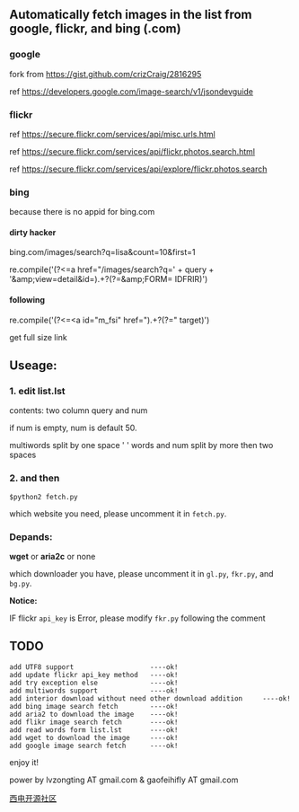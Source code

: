 ## Automatically fetch images in the list from google, flickr, and bing (.com)

### google

fork from https://gist.github.com/crizCraig/2816295

ref https://developers.google.com/image-search/v1/jsondevguide

### flickr

ref https://secure.flickr.com/services/api/misc.urls.html

ref https://secure.flickr.com/services/api/flickr.photos.search.html

ref https://secure.flickr.com/services/api/explore/flickr.photos.search

### bing

because there is no appid for bing.com

#### dirty hacker

bing.com/images/search?q=lisa&count=10&first=1

re.compile('(?<=a href="/images/search\?q=' + query + '\&amp;view=detail&amp;id=).+?(?=\&amp;FORM=    IDFRIR)')

#### following 

re.compile('(?<=<a id="m_fsi" href=").+?(?=" target)')

get full size link

## Useage:

### 1. edit list.lst

contents: two column query and num

if num is empty, num is default 50.

multiwords split by one space ' 
'
words and num split by more then two spaces 

### 2. and then

	$python2 fetch.py

which website you need, please uncomment it in `fetch.py`.

### Depands:

**wget**  or  **aria2c** or none

which downloader you have, please uncomment it in `gl.py`, `fkr.py`, and `bg.py`.

**Notice:**

IF flickr `api_key` is Error, please modify `fkr.py` following the comment

## TODO

    add UTF8 support                   ----ok!
    add update flickr api_key method   ----ok!
    add try exception else             ----ok!
    add multiwords support             ----ok!
    add interior download without need other download addition     ----ok!
    add bing image search fetch        ----ok!
    add aria2 to download the image    ----ok!
    add flikr image search fetch       ----ok!
    add read words form list.lst       ----ok!
    add wget to download the image     ----ok!
    add google image search fetch      ----ok!

enjoy it!

power by lvzongting AT gmail.com & gaofeihifly AT gmail.com

[西电开源社区](http://linux.xidian.edu.cn/)

